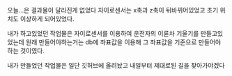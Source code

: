 오늘...은 결과물이 달라진게 없었다
자이로센서는 x축과 z축이 뒤바뀌어있었고 초기 위치도 이상하게 되어있었다.

내가 하고있었던 작업물은 자이로센서를 이용하여 운전자의 이륜차 기울기를 만들고있었는데
원래 만들어야하는거는 db에 좌표값을 이용해 그 좌표값을 기준으로 만들어야 하는 것이였다.

내가 만들었던 작업물은 일단 깃허브에 올려놨고 내일부터
제대로된 길을 찾아가야겠다 
